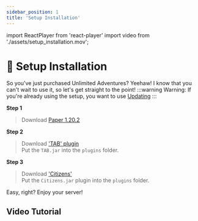 ```yaml
---
sidebar_position: 1
title: 'Setup Installation'
---
```


import ReactPlayer from 'react-player'
import video from './assets/setup_installation.mov';

# :hatching_chick: Setup Installation

So you've just purchased Unlimited Adventures? Yeehaw! I know that you can't wait to use it, so let's get straight to the point!
:::warning
Warning: If you're already using the setup, you want to use [Updating](updating)
:::

**Step 1**

> Download [Paper 1.20.2](https://api.papermc.io/v2/projects/paper/versions/1.20.2/builds/318/downloads/paper-1.20.2-318.jar)

**Step 2**
> Download ['TAB' plugin](https://github.com/NEZNAMY/TAB/releases/download/4.0.9/TAB.v4.0.9.jar)\
> Put the `TAB.jar` into the `plugins` folder.

**Step 3**
> Download ['Citizens'](https://ci.citizensnpcs.co/job/Citizens2/3277/artifact/dist/target/Citizens-2.0.33-b3277.jar)\
> Put the `Citizens.jar` plugin into the `plugins` folder.

Easy, right? Enjoy your server!

## Video Tutorial
<ReactPlayer playing controls url={video} />


